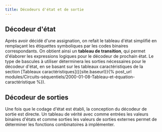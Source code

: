 ```yaml
---
title: Décodeurs d'état et de sortie
---
```


## Décodeur d'état

Après avoir décidé d'une assignation, on refait le tableau d'état
simplifié en remplaçant les étiquettes symboliques par les codes
binaires correspondants. On obtient ainsi un **tableau de transition**,
qui permet d'élaborer les expressions logiques pour le décodeur de
prochain état. Le type de bascules à utiliser déterminera les sorties
nécessaires pour le décodeur d'état, en se basant sur les tableaux
caractéristiques de la section [Tableaux caractéristiques]({{site.baseurl}}{% post_url modules/Circuits-séquentiels/2000-01-08-Tableau-et-équation-caractéristique %}).


## Décodeur de sorties

Une fois que le codage d'état est établi, la conception du décodeur de
sortie est directe. Un tableau de vérité avec comme entrées les
valeurs binaires d'états et comme sorties les valeurs de sorties
externes permet de déterminer les fonctions combinatoires à
implémenter.

